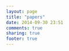 ```yaml
---
layout: page
title: "papers"
date: 2014-09-30 23:51
comments: true
sharing: true
footer: true
---
```

